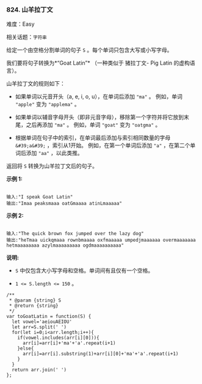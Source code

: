 ### 824. 山羊拉丁文

难度：Easy

相关话题：`字符串`

给定一个由空格分割单词的句子 `S` 。每个单词只包含大写或小写字母。



我们要将句子转换为*&ldquo;Goat Latin&rdquo;* （一种类似于 猪拉丁文- Pig Latin 的虚构语言）。



山羊拉丁文的规则如下：




* 如果单词以元音开头（a, e, i, o, u），在单词后添加 `"ma"` 。
例如，单词 `"apple"` 变为 `"applema"` 。


* 如果单词以辅音字母开头（即非元音字母），移除第一个字符并将它放到末尾，之后再添加 `"ma"` 。
例如，单词 `"goat"` 变为 `"oatgma"` 。


* 根据单词在句子中的索引，在单词最后添加与索引相同数量的字母 `&#39;a&#39;` ，索引从1开始。
例如，在第一个单词后添加 `"a"` ，在第二个单词后添加 `"aa"` ，以此类推。





返回将 `S` 转换为山羊拉丁文后的句子。



**示例 1:** 



```

输入:"I speak Goat Latin"
输出:"Imaa peaksmaaa oatGmaaaa atinLmaaaaa"
```


**示例 2:** 



```

输入:"The quick brown fox jumped over the lazy dog"
输出:"heTmaa uickqmaaa rownbmaaaa oxfmaaaaa umpedjmaaaaaa overmaaaaaaa hetmaaaaaaaa azylmaaaaaaaaa ogdmaaaaaaaaaa"
```


**说明:** 




* `S` 中仅包含大小写字母和空格。单词间有且仅有一个空格。

* `1 <= S.length <= 150` 。




```
/**
 * @param {string} S
 * @return {string}
 */
var toGoatLatin = function(S) {
  let vowel='aeiouAEIOU'
  let arr=S.split(' ')
  for(let i=0;i<arr.length;i++){
    if(vowel.includes(arr[i][0])){
      arr[i]=arr[i]+'ma'+'a'.repeat(i+1)
    }else{
      arr[i]=arr[i].substring(1)+arr[i][0]+'ma'+'a'.repeat(i+1)
    }
  }
  return arr.join(' ')
};
```

